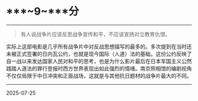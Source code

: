 # ***~9~*****分**

---

> 有人说战争片应该反思战争宣传和平，不应该宣扬对立教育仇恨。

实际上这部电影是几乎所有战争片中对反战思想描写的最多的。多次提到在当时还未被正式签署的日内瓦公约，也就是现今国际（人道）法的基础。这份公约反映了自一战以来发达国家人民对和平的思考，也是为什么影片最后在日本军国主义公然践踏人道法的罪行登报时西方世界表现出如此强烈的情绪。南京照相馆的编剧视角不仅仅局限于中日冲突和正面战场，这就是与其他抗日题材的战争片最大的不同。

---

2025-07-25
